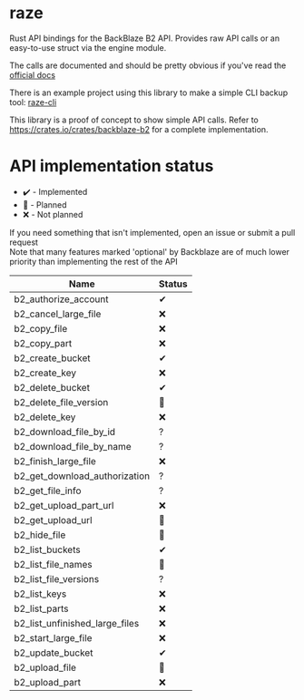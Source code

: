 # raze
Rust API bindings for the BackBlaze B2 API.
Provides raw API calls or an easy-to-use struct via the engine module.

The calls are documented and should be pretty obvious if you've read the [official docs][1]

There is an example project using this library to make a simple CLI backup tool: [raze-cli][2]

This library is a proof of concept to show simple API calls. Refer to https://crates.io/crates/backblaze-b2 for a complete implementation.

   [1]: https://www.backblaze.com/b2/docs/
   [2]: https://github.com/KongouDesu/raze-cli/tree/master

# API implementation status
 * ✔️ - Implemented
 * 🚧 - Planned
 * ❌ - Not planned

If you need something that isn't implemented, open an issue or submit a pull request  
Note that many features marked 'optional' by Backblaze are of much lower priority than implementing the rest of the API

Name | Status
---- | ------
b2_authorize_account            | ✔
b2_cancel_large_file            | ❌
b2_copy_file                    | ❌
b2_copy_part                    | ❌
b2_create_bucket                | ✔
b2_create_key                   | ❌
b2_delete_bucket                | ✔
b2_delete_file_version          | 🚧
b2_delete_key                   | ❌
b2_download_file_by_id          | ?
b2_download_file_by_name        | ?
b2_finish_large_file            | ❌
b2_get_download_authorization   | ?
b2_get_file_info                | ?
b2_get_upload_part_url          | ❌
b2_get_upload_url               | 🚧
b2_hide_file                    | 🚧
b2_list_buckets                 | ✔
b2_list_file_names              | 🚧
b2_list_file_versions           | ?
b2_list_keys                    | ❌
b2_list_parts                   | ❌
b2_list_unfinished_large_files  | ❌
b2_start_large_file             | ❌
b2_update_bucket                | ✔
b2_upload_file                  | 🚧
b2_upload_part                  | ❌